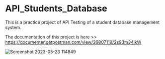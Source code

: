 # API_Students_Database
This is a practice project of API Testing of a student database management system.

The documentation of this project is here >> https://documenter.getpostman.com/view/26807119/2s93m34ikW

![Screenshot 2023-05-23 114849](https://github.com/unrealemon/API_Students_Database/assets/104528693/3fbcc7e5-df42-4c83-a21a-fb1116771e48)
